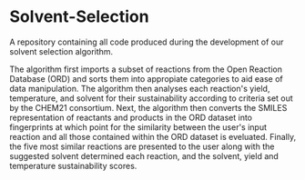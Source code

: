 # Solvent-Selection
A repository containing all code produced during the development of our solvent selection algorithm.

The algorithm first imports a subset of reactions from the Open Reaction Database (ORD) and sorts them into appropiate categories to aid ease of data manipulation. The algorithm then analyses each reaction's yield, temperature, and solvent for their sustainability according to criteria set out by the CHEM21 consortium. Next, the algorithm then converts the SMILES representation of reactants and products in the ORD dataset into fingerprints at which point for the similarity between the user's input reaction and all those contained within the ORD dataset is eveluated. Finally, the five most similar reactions are presented to the user along with the suggested solvent determined each reaction, and the solvent, yield and temperature sustainability scores.
